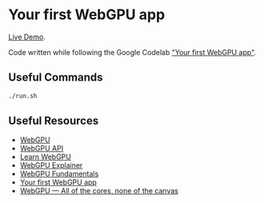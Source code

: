 # Your first WebGPU app

[Live Demo](https://pmuens.github.io/your-first-webgpu-app).

Code written while following the Google Codelab ["Your first WebGPU app"](https://codelabs.developers.google.com/your-first-webgpu-app).

## Useful Commands

```sh
./run.sh
```

## Useful Resources

- [WebGPU](https://www.w3.org/TR/webgpu)
- [WebGPU API](https://developer.mozilla.org/en-US/docs/Web/API/WebGPU_API)
- [Learn WebGPU](https://eliemichel.github.io/LearnWebGPU)
- [WebGPU Explainer](https://gpuweb.github.io/gpuweb/explainer)
- [WebGPU Fundamentals](https://webgpufundamentals.org)
- [Your first WebGPU app](https://codelabs.developers.google.com/your-first-webgpu-app)
- [WebGPU — All of the cores, none of the canvas](https://surma.dev/things/webgpu)
